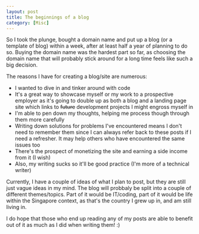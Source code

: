```yaml
---
layout: post
title: The beginnings of a blog
category: [Misc]
---
```


So I took the plunge, bought a domain name and put up a blog (or a template of blog) within a week, after at least half a year of planning to do so. Buying the domain name was the hardest part so far, as choosing the domain name that will probably stick around for a long time feels like such a big decision.  

The reasons I have for creating a blog/site are numerous:

* I wanted to dive in and tinker around with code
* It's a great way to showcase myself or my work to a prospective employer as it's going to double up as both a blog and a landing page site which links to ~~future~~ development projects I might engross myself in
* I'm able to pen down my thoughts, helping me process though through them more carefully
* Writing down solutions for problems I've encountered means I don't need to remember them since I can always refer back to these posts if I need a refresher. It may help others who have encountered the same issues too
* There's the prospect of monetizing the site and earning a side income from it (I wish)
* Also, my writing sucks so it'll be good practice (I'm more of a technical writer) 

Currently, I have a couple of ideas of what I plan to post, but they are still just vague ideas in my mind. The blog will probbaly be split into a couple of different themes/topics. Part of it would be IT/coding, part of it would be life within the Singapore context, as that's the country I grew up in, and am still living in.

I do hope that those who end up reading any of my posts are able to benefit out of it as much as I did when writing them! :)